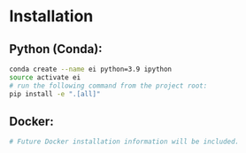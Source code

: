 # Installation

## Python (Conda):

```bash
conda create --name ei python=3.9 ipython
source activate ei
# run the following command from the project root:
pip install -e ".[all]"
```

## Docker:

```bash
# Future Docker installation information will be included.
```